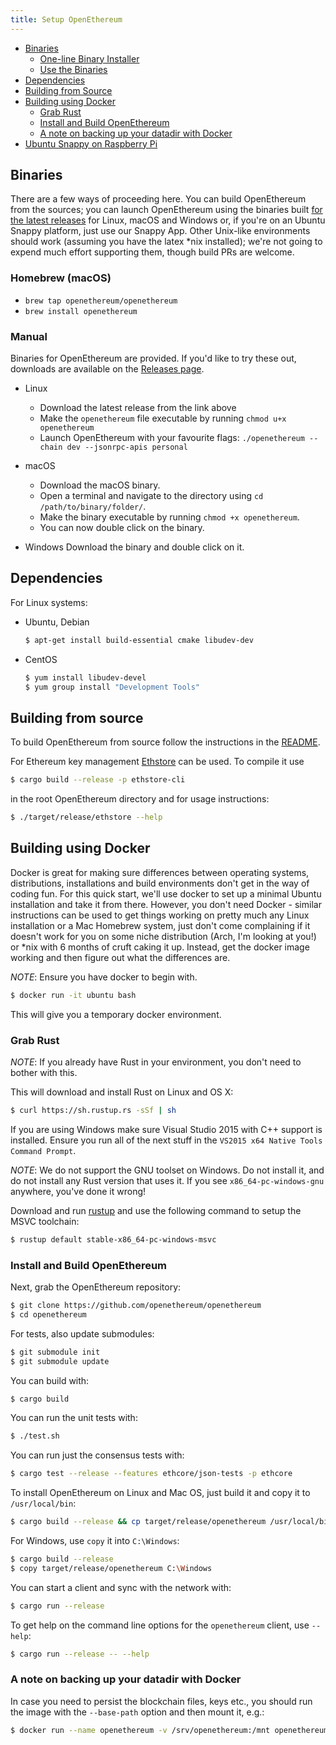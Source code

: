 ```yaml
---
title: Setup OpenEthereum
---
```


- [Binaries](#binaries)
    - [One-line Binary Installer](#one-line-binary-installer)
    - [Use the Binaries](#use-the-binaries-for-your-platform)
- [Dependencies](#dependencies)
- [Building from Source](#building-from-source)
- [Building using Docker](#building-using-docker)
    - [Grab Rust](#grab-rust)
    - [Install and Build OpenEthereum](#install-and-build-openethereum)
    - [A note on backing up your datadir with Docker](#a-note-on-backing-up-your-datadir-with-docker)
- [Ubuntu Snappy on Raspberry Pi](#ubuntu-snappy-on-raspberry-pi)


## Binaries

There are a few ways of proceeding here. You can build OpenEthereum from the sources; you can launch OpenEthereum using the binaries built [for the latest releases](https://github.com/openethereum/openethereum/releases) for Linux, macOS and Windows or, if you're on an Ubuntu Snappy platform, just use our Snappy App. Other Unix-like environments should work (assuming you have the latex *nix installed); we're not going to expend much effort supporting them, though build PRs are welcome.

### Homebrew (macOS)
- `brew tap openethereum/openethereum`
- `brew install openethereum`

### Manual
Binaries for OpenEthereum are provided. If you'd like to try these out, downloads are available on the [Releases page](https://github.com/openethereum/openethereum/releases).
- Linux 
    - Download the latest release from the link above
    - Make the `openethereum` file executable by running `chmod u+x openethereum`
    - Launch OpenEthereum with your favourite flags: `./openethereum --chain dev --jsonrpc-apis personal`
    
- macOS
  - Download the macOS binary.
  - Open a terminal and navigate to the directory using `cd /path/to/binary/folder/`.
  - Make the binary executable by running `chmod +x openethereum`.
  - You can now double click on the binary.
  
- Windows
Download the binary and double click on it.

## Dependencies

For Linux systems:

- Ubuntu, Debian

    ```bash
    $ apt-get install build-essential cmake libudev-dev
    ```

- CentOS


    ```bash
    $ yum install libudev-devel
    $ yum group install "Development Tools"
    ```

## Building from source

To build OpenEthereum from source follow the instructions in the [README](https://github.com/openethereum/openethereum/blob/master/README.md).

For Ethereum key management [Ethstore](https://github.com/openethereum/openethereum/tree/master/accounts/ethstore) can be used. To compile it use

```bash
$ cargo build --release -p ethstore-cli
```

in the root OpenEthereum directory and for usage instructions:

```bash
$ ./target/release/ethstore --help
```

## Building using Docker

Docker is great for making sure differences between operating systems, distributions, installations and build environments don't get in the way of coding fun. For this quick start, we'll use docker to set up a minimal Ubuntu installation and take it from there. However, you don't need Docker - similar instructions can be used to get things working on pretty much any Linux installation or a Mac Homebrew system, just don't come complaining if it doesn't work for you on some niche distribution (Arch, I'm looking at you!) or *nix with 6 months of cruft caking it up. Instead, get the docker image working and then figure out what the differences are.

*NOTE*: Ensure you have docker to begin with.

```bash
$ docker run -it ubuntu bash
```

This will give you a temporary docker environment.


### Grab Rust

*NOTE*: If you already have Rust in your environment, you don't need to bother with this.

This will download and install Rust on Linux and OS X:

```bash
$ curl https://sh.rustup.rs -sSf | sh
```

If you are using Windows make sure Visual Studio 2015 with C++ support is installed. Ensure you run all of the next stuff in the `VS2015 x64 Native Tools Command Prompt`.

*NOTE*: We do not support the GNU toolset on Windows. Do not install it, and do not install any Rust version that uses it. If you see `x86_64-pc-windows-gnu` anywhere, you've done it wrong!

Download and run [rustup](https://static.rust-lang.org/rustup/dist/x86_64-pc-windows-msvc/rustup-init.exe) and use the following command to setup the MSVC toolchain:

```bash
$ rustup default stable-x86_64-pc-windows-msvc
```

### Install and Build OpenEthereum

Next, grab the OpenEthereum repository:

```bash
$ git clone https://github.com/openethereum/openethereum
$ cd openethereum
```

For tests, also update submodules:

```bash
$ git submodule init
$ git submodule update
```

You can build with:

```bash
$ cargo build
```

You can run the unit tests with:

```bash
$ ./test.sh
```

You can run just the consensus tests with:

```bash
$ cargo test --release --features ethcore/json-tests -p ethcore
```

To install OpenEthereum on Linux and Mac OS, just build it and copy it to `/usr/local/bin`:

```bash
$ cargo build --release && cp target/release/openethereum /usr/local/bin
```

For Windows, use `copy` it into `C:\Windows`:

```bash
$ cargo build --release
$ copy target/release/openethereum C:\Windows
```

You can start a client and sync with the network with:

```bash
$ cargo run --release
```

To get help on the command line options for the `openethereum` client, use `--help`:

```bash
$ cargo run --release -- --help
```

### A note on backing up your datadir with Docker

In case you need to persist the blockchain files, keys etc., you should run the image with the `--base-path` option and then mount it, e.g.:

```bash
$ docker run --name openethereum -v /srv/openethereum:/mnt openethereum/openethereum --base-path /mnt
```
